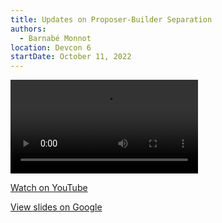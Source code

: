 ```yaml
---
title: Updates on Proposer-Builder Separation
authors:
  - Barnabé Monnot
location: Devcon 6
startDate: October 11, 2022
---
```


<video src="https://youtu.be/sQQ2UYB3qOI"></video>

[Watch on YouTube](https://youtu.be/sQQ2UYB3qOI)

[View slides on Google](https://docs.google.com/presentation/d/13-hpqh61xojvG7cEQfPzBSIIBrZNyTwzJRRx7cc3Jvk/view)
